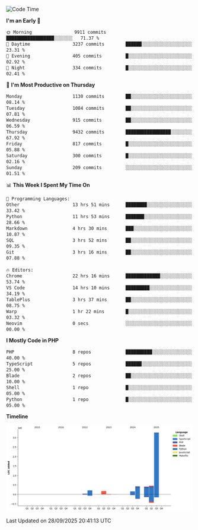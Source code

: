 <!--START_SECTION:waka-->
![Code Time](http://img.shields.io/badge/Code%20Time-4%2C251%20hrs%207%20mins-blue)

**I'm an Early 🐤** 

```text
🌞 Morning                9911 commits        ██████████████████░░░░░░░   71.37 % 
🌆 Daytime                3237 commits        ██████░░░░░░░░░░░░░░░░░░░   23.31 % 
🌃 Evening                405 commits         █░░░░░░░░░░░░░░░░░░░░░░░░   02.92 % 
🌙 Night                  334 commits         █░░░░░░░░░░░░░░░░░░░░░░░░   02.41 % 
```
📅 **I'm Most Productive on Thursday** 

```text
Monday                   1130 commits        ██░░░░░░░░░░░░░░░░░░░░░░░   08.14 % 
Tuesday                  1084 commits        ██░░░░░░░░░░░░░░░░░░░░░░░   07.81 % 
Wednesday                915 commits         ██░░░░░░░░░░░░░░░░░░░░░░░   06.59 % 
Thursday                 9432 commits        █████████████████░░░░░░░░   67.92 % 
Friday                   817 commits         █░░░░░░░░░░░░░░░░░░░░░░░░   05.88 % 
Saturday                 300 commits         █░░░░░░░░░░░░░░░░░░░░░░░░   02.16 % 
Sunday                   209 commits         ░░░░░░░░░░░░░░░░░░░░░░░░░   01.51 % 
```


📊 **This Week I Spent My Time On** 

```text
💬 Programming Languages: 
Other                    13 hrs 51 mins      ████████░░░░░░░░░░░░░░░░░   33.42 % 
Python                   11 hrs 53 mins      ███████░░░░░░░░░░░░░░░░░░   28.66 % 
Markdown                 4 hrs 30 mins       ███░░░░░░░░░░░░░░░░░░░░░░   10.87 % 
SQL                      3 hrs 52 mins       ██░░░░░░░░░░░░░░░░░░░░░░░   09.35 % 
Git                      3 hrs 16 mins       ██░░░░░░░░░░░░░░░░░░░░░░░   07.88 % 

🔥 Editors: 
Chrome                   22 hrs 16 mins      █████████████░░░░░░░░░░░░   53.74 % 
VS Code                  14 hrs 10 mins      █████████░░░░░░░░░░░░░░░░   34.19 % 
TablePlus                3 hrs 37 mins       ██░░░░░░░░░░░░░░░░░░░░░░░   08.75 % 
Warp                     1 hr 22 mins        █░░░░░░░░░░░░░░░░░░░░░░░░   03.32 % 
Neovim                   0 secs              ░░░░░░░░░░░░░░░░░░░░░░░░░   00.00 % 
```

**I Mostly Code in PHP** 

```text
PHP                      8 repos             ██████████░░░░░░░░░░░░░░░   40.00 % 
TypeScript               5 repos             ██████░░░░░░░░░░░░░░░░░░░   25.00 % 
Blade                    2 repos             ██░░░░░░░░░░░░░░░░░░░░░░░   10.00 % 
Shell                    1 repo              █░░░░░░░░░░░░░░░░░░░░░░░░   05.00 % 
Python                   1 repo              █░░░░░░░░░░░░░░░░░░░░░░░░   05.00 % 
```



**Timeline**

![Lines of Code chart](https://raw.githubusercontent.com/abrahamgreyson/abrahamgreyson/main/assets/bar_graph.png)


 Last Updated on 28/09/2025 20:41:13 UTC
<!--END_SECTION:waka-->
